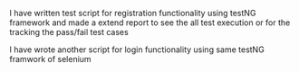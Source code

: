 I have written test script for registration functionality using testNG framework and made a extend report to see the all test execution or for the tracking the pass/fail test cases 

I have wrote another script for login functionality using same testNG framwork of selenium 
